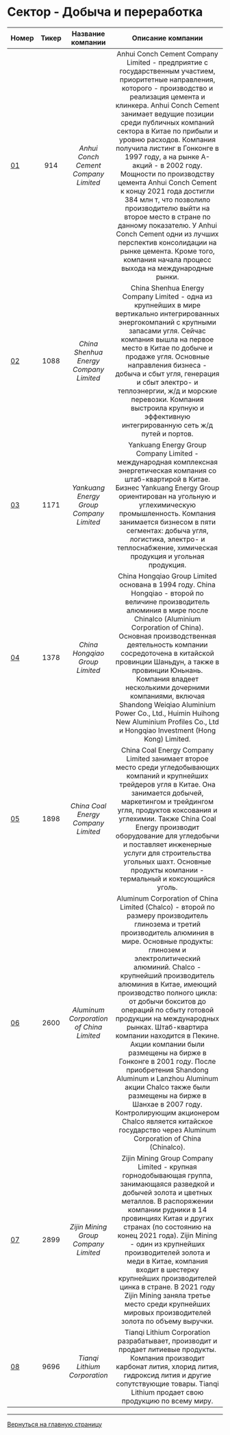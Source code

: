# Сектор - Добыча и переработка

| Номер|Тикер|Название компании|Описание компании|
|--------------|:--:|:-------:|:---:|
|[01]|914|*Anhui Conch Cement Company Limited*|Anhui Conch Cement Company Limited - предприятие с государственным участием, приоритетные направления, которого - производство и реализация цемента и клинкера. Anhui Conch Cement занимает ведущие позиции среди публичных компаний сектора в Китае по прибыли и уровню расходов. Компания получила листинг в Гонконге в 1997 году, а на рынке А-акций - в 2002 году. Мощности по производству цемента Anhui Conch Cement к концу 2021 года достигли 384 млн т, что позволило производителю выйти на второе место в стране по данному показателю. У Anhui Conch Cement одни из лучших перспектив консолидации на рынке цемента. Кроме того, компания начала процесс выхода на международные рынки.|
|[02]|1088|*China Shenhua Energy Company Limited*|China Shenhua Energy Company Limited - одна из крупнейших в мире вертикально интегрированных энергокомпаний с крупными запасами угля. Сейчас компания вышла на первое место в Китае по добыче и продаже угля. Основные направления бизнеса - добыча и сбыт угля, генерация и сбыт электро- и теплоэнергии, ж/д и морские перевозки. Компания выстроила крупную и эффективную интегрированную сеть ж/д путей и портов.|
|[03]|1171|*Yankuang Energy Group Company Limited*|Yankuang Energy Group Company Limited - международная комплексная энергетическая компания со штаб-квартирой в Китае. Бизнес Yankuang Energy Group ориентирован на угольную и углехимическую промышленность. Компания занимается бизнесом в пяти сегментах: добыча угля, логистика, электро- и теплоснабжение, химическая продукция и угольная продукция.|
|[04]|1378|*China Hongqiao Group Limited*|China Hongqiao Group Limited основана в 1994 году. China Hongqiao - второй по величине производитель алюминия в мире после Chinalco (Aluminium Corporation of China). Основная производственная деятельность компании сосредоточена в китайской провинции Шаньдун, а также в провинции Юньнань. Компания владеет несколькими дочерними компаниями, включая Shandong Weiqiao Aluminium Power Co., Ltd., Huimin Huihong New Aluminium Profiles Co., Ltd и Hongqiao Investment (Hong Kong) Limited.|
|[05]|1898|*China Coal Energy Company Limited*|China Coal Energy Company Limited занимает второе место среди угледобывающих компаний и крупнейших трейдеров угля в Китае. Она занимается добычей, маркетингом и трейдингом угля, продуктов коксования и углехимии. Также China Coal Energy производит оборудование для угледобычи и поставляет инженерные услуги для строительства угольных шахт. Основные продукты компании - термальный и коксующийся уголь.|
|[06]|2600|*Aluminum Corporation of China Limited*|Aluminum Corporation of China Limited (Chalco) - второй по размеру производитель глинозема и третий производитель алюминия в мире. Основные продукты: глинозем и электролитический алюминий. Chalco - крупнейший производитель алюминия в Китае, имеющий производство полного цикла: от добычи бокситов до операций по сбыту готовой продукции на международных рынках. Штаб-квартира компании находится в Пекине. Акции компании были размещены на бирже в Гонконге в 2001 году. После приобретения Shandong Aluminum и Lanzhou Aluminum акции Chalco также были размещены на бирже в Шанхае в 2007 году. Контролирующим акционером Chalco является китайское государство через Aluminum Corporation of China (Chinalco).|
|[07]|2899|*Zijin Mining Group Company Limited*|Zijin Mining Group Company Limited - крупная горнодобывающая группа, занимающаяся разведкой и добычей золота и цветных металлов. В распоряжении компании рудники в 14 провинциях Китая и других странах (по состоянию на конец 2021 года). Zijin Mining  - один из крупнейших производителей золота и меди в Китае, компания входит в шестерку крупнейших производителей цинка в стране. В 2021 году Zijin Mining заняла третье место среди крупнейших мировых производителей золота по объему выручки.|
|[08]|9696|*Tianqi Lithium Corporation* |Tianqi Lithium Corporation разрабатывает, производит и продает литиевые продукты. Компания производит карбонат лития, хлорид лития, гидроксид лития и другие сопутствующие товары. Tianqi Lithium продает свою продукцию по всему миру.|

---

[Вернуться на главную страницу](https://github.com/ANT050/Stocks_List "Перейти на главную страницу")

[01]: https://investcab.ru/ru/inmarket/torg_instruments/card.aspx?issue=9089 "Перейти для просмотра полной информации"

[02]: https://investcab.ru/ru/inmarket/torg_instruments/card.aspx?issue=9000 "Перейти для просмотра полной информации"

[03]: https://investcab.ru/ru/inmarket/torg_instruments/card.aspx?issue=6029 "Перейти для просмотра полной информации"

[04]: https://investcab.ru/ru/inmarket/torg_instruments/card.aspx?issue=9002 "Перейти для просмотра полной информации"

[05]: https://investcab.ru/ru/inmarket/torg_instruments/card.aspx?issue=9098 "Перейти для просмотра полной информации"

[06]: https://investcab.ru/ru/inmarket/torg_instruments/card.aspx?issue=6023 "Перейти для просмотра полной информации"

[07]: https://investcab.ru/ru/inmarket/torg_instruments/card.aspx?issue=9073 "Перейти для просмотра полной информации"

[08]: https://investcab.ru/ru/inmarket/torg_instruments/card.aspx?issue=9095 "Перейти для просмотра полной информации"